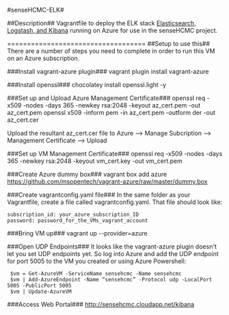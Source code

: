 #senseHCMC-ELK#

##Description##
Vagrantfile to deploy the ELK stack [Elasticsearch, Logstash, and Kibana](http://www.elasticsearch.org/overview/) running on Azure for use in the senseHCMC project.

===================================
##Setup to use this##
There are a number of steps you need to complete in order to run this VM on an Azure subscription.

###Install vagrant-azure plugin###
    vagrant plugin install vagrant-azure

###Install openssl###
    chocolatey install openssl.light -y
    
###Set up and Upload Azure Management Certificate###
    openssl req -x509 -nodes -days 365 -newkey rsa:2048 -keyout az_cert.pem -out az_cert.pem
    openssl x509 -inform pem -in az_cert.pem -outform der -out az_cert.cer

  Upload the resultant az_cert.cer file to Azure --> Manage Subcription --> Management Certificate --> Upload

###Set up VM Management Certificate###
    openssl req -x509 -nodes -days 365 -newkey rsa:2048 -keyout vm_cert.key -out vm_cert.pem
  
###Create Azure dummy box###
    vagrant box add azure https://github.com/msopentech/vagrant-azure/raw/master/dummy.box

###Create vagrantconfig.yaml file###
In the same folder as your Vagrantfile, create a file called vagrantconfig.yaml.  That file should look like:

    subscription_id: your_azure_subscription_ID
	password: password_for_the_VMs_vagrant_account

###Bring VM up###
    vagrant up --provider=azure
	
###Open UDP Endpoints###
It looks like the vagrant-azure plugin doesn't let you set UDP endpoints yet.  So log into Azure and add the UDP endpoint for port 5005 to the VM you created or using Azure Powershell:

     $vm = Get-AzureVM -ServiceName sensehcmc -Name sensehcmc
     $vm | Add-AzureEndpoint -Name “sensehcmc” -Protocol udp -LocalPort 5005 -PublicPort 5005
     $vm | Update-AzureVM
	
###Access Web Portal###
    http://sensehcmc.cloudapp.net/kibana


